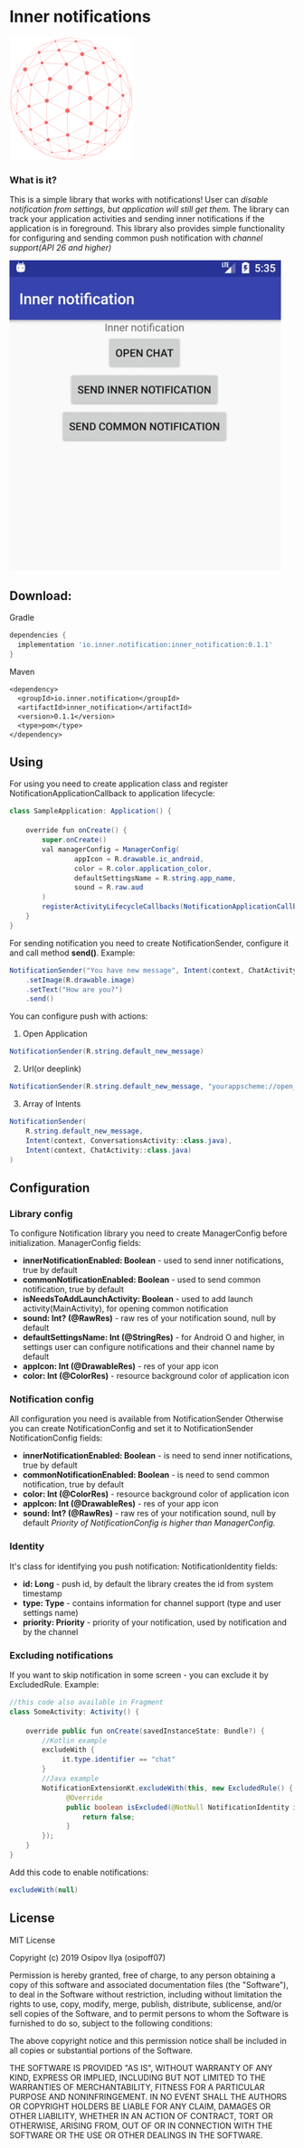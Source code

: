 Inner notifications
===================
![Logo](static/logo.png)
### What is it?
This is a simple library that works with notifications! User can *disable notification from settings, but application will still get them.*
The library can track your application activities and sending inner notifications if the application is in foreground.
This library also provides simple functionality for configuring and sending common push notification with *channel support(API 26 and higher)*

![InnerNotification Sample](static/sample.gif)

Download:
--------
Gradle
```groovy
dependencies {
  implementation 'io.inner.notification:inner_notification:0.1.1'
}
```
Maven
```maven
<dependency>
  <groupId>io.inner.notification</groupId>
  <artifactId>inner_notification</artifactId>
  <version>0.1.1</version>
  <type>pom</type>
</dependency>
```

Using
-------
For using you need to create application class and register NotificationApplicationCallback to application lifecycle:
```java
class SampleApplication: Application() {

    override fun onCreate() {
        super.onCreate()
        val managerConfig = ManagerConfig(
                appIcon = R.drawable.ic_android,
                color = R.color.application_color,
                defaultSettingsName = R.string.app_name,
                sound = R.raw.aud
        )
        registerActivityLifecycleCallbacks(NotificationApplicationCallback(this, managerConfig))
    }
}
```
For sending notification you need to create NotificationSender, configure it and call method __send()__. Example:
```java
NotificationSender("You have new message", Intent(context, ChatActivity::class.java))
    .setImage(R.drawable.image)
    .setText("How are you?")
    .send()
```
You can configure push with actions:
1) Open Application
```java
NotificationSender(R.string.default_new_message)
```
2) Url(or deeplink)
```java
NotificationSender(R.string.default_new_message, "yourappscheme://open_post")
```
3) Array of Intents
```java
NotificationSender(
    R.string.default_new_message,
    Intent(context, ConversationsActivity::class.java),
    Intent(context, ChatActivity::class.java)
)
```

Configuration
--------------
### Library config
To configure Notification library you need to create ManagerConfig before initialization. ManagerConfig fields:
* __innerNotificationEnabled: Boolean__ - used to send inner notifications, true by default
* __commonNotificationEnabled: Boolean__ - used to send common notification, true by default
* __isNeedsToAddLaunchActivity: Boolean__ - used to add launch activity(MainActivity), for opening common notification
* __sound: Int? (@RawRes)__ - raw res of your notification sound, null by default
* __defaultSettingsName: Int (@StringRes)__ - for Android O and higher, in settings user can configure notifications and their channel name by default
* __appIcon: Int (@DrawableRes)__ - res of your app icon
* __color: Int (@ColorRes)__ - resource background color of application icon
### Notification config
All configuration you need is available from NotificationSender
Otherwise you can create NotificationConfig and set it to NotificationSender
NotificationConfig fields:
* __innerNotificationEnabled: Boolean__ - is need to send inner notifications, true by default
* __commonNotificationEnabled: Boolean__ - is need to send common notification, true by default
* __color: Int (@ColorRes)__ - resource background color of application icon
* __appIcon: Int (@DrawableRes)__ - res of your app icon
* __sound: Int? (@RawRes)__ - raw res of your notification sound, null by default
*Priority of NotificationConfig is higher than ManagerConfig.*
### Identity
It's class for identifying you push notification:
NotificationIdentity fields:
* __id: Long__ - push id, by default the library creates the id from system timestamp
* __type: Type__ - contains information for channel support (type and user settings name)
* __priority: Priority__ - priority of your notification, used by notification and by the channel
### Excluding notifications
If you want to skip notification in some screen - you can exclude it by ExcludedRule. Example:
```java
//this code also available in Fragment
class SomeActivity: Activity() {

    override public fun onCreate(savedInstanceState: Bundle?) {
        //Kotlin example
        excludeWith {
             it.type.identifier == "chat"
        }
        //Java example
        NotificationExtensionKt.excludeWith(this, new ExcludedRule() {
              @Override
              public boolean isExcluded(@NotNull NotificationIdentity identity) {
                  return false;
              }
        });
    }
}
```
Add this code to enable notifications:
```java
excludeWith(null)
```

License
---------
MIT License

Copyright (c) 2019 Osipov Ilya (osipoff07)

Permission is hereby granted, free of charge, to any person obtaining a copy
of this software and associated documentation files (the "Software"), to deal
in the Software without restriction, including without limitation the rights
to use, copy, modify, merge, publish, distribute, sublicense, and/or sell
copies of the Software, and to permit persons to whom the Software is
furnished to do so, subject to the following conditions:

The above copyright notice and this permission notice shall be included in all
copies or substantial portions of the Software.

THE SOFTWARE IS PROVIDED "AS IS", WITHOUT WARRANTY OF ANY KIND, EXPRESS OR
IMPLIED, INCLUDING BUT NOT LIMITED TO THE WARRANTIES OF MERCHANTABILITY,
FITNESS FOR A PARTICULAR PURPOSE AND NONINFRINGEMENT. IN NO EVENT SHALL THE
AUTHORS OR COPYRIGHT HOLDERS BE LIABLE FOR ANY CLAIM, DAMAGES OR OTHER
LIABILITY, WHETHER IN AN ACTION OF CONTRACT, TORT OR OTHERWISE, ARISING FROM,
OUT OF OR IN CONNECTION WITH THE SOFTWARE OR THE USE OR OTHER DEALINGS IN THE
SOFTWARE.
